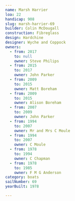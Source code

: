 ```yaml
---
name: Marsh Harrier
loa: 22
handicap: 908
slug: marsh-harrier-69
builder: Colin McDougall
construction: Fibreglass
design: Hardchine
designer: Wyche and Coppock
owners:
  - from: 2017
    to: null
    owner: Steve Philips
  - from: 2015
    to: 2017
    owner: John Parker
  - from: 2009
    to: 2015
    owner: Matt Boreham
  - from: 2009
    to: 2015
    owner: Alison Boreham
  - from: 2007
    to: 2009
    owner: John Parker
  - from: 1994
    to: 2007
    owner: Mr and Mrs C Moule
  - from: 1994
    to: 2007
    owner: C Moule
  - from: 1978
    to: 1994
    owner: C Chapman
  - from: 1978
    to: 1985
    owner: F M G Anderson
category: boats
sailNumber: 69
yearBuilt: 1978

---
```


